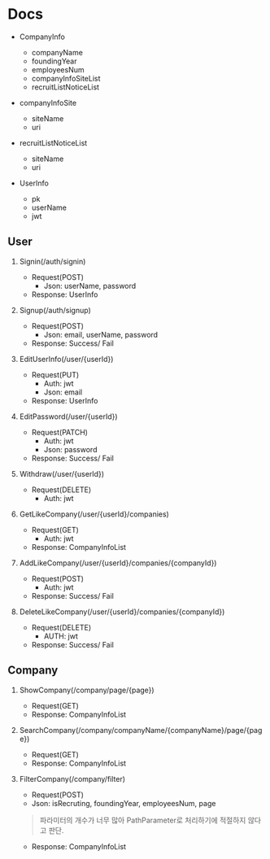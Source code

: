 # Docs

* CompanyInfo
    * companyName
    * foundingYear
    * employeesNum
    * companyInfoSiteList
    * recruitListNoticeList

* companyInfoSite
    * siteName
    * uri

* recruitListNoticeList
    * siteName
    * uri

* UserInfo
    * pk
    * userName
    * jwt

## User

1. Signin(/auth/signin)
    * Request(POST)
        * Json: userName, password
    * Response: UserInfo

2. Signup(/auth/signup)
    * Request(POST)
        * Json: email, userName, password
    * Response: Success/ Fail

3. EditUserInfo(/user/{userId})
    * Request(PUT)
        * Auth: jwt
        * Json: email
    * Response: UserInfo

4. EditPassword(/user/{userId})
    * Request(PATCH)
        * Auth: jwt
        * Json: password
    * Response: Success/ Fail

5. Withdraw(/user/{userId})
    * Request(DELETE)
        * Auth: jwt

6. GetLikeCompany(/user/{userId}/companies)
    * Request(GET)
        * Auth: jwt
    * Response: CompanyInfoList

7. AddLikeCompany(/user/{userId}/companies/{companyId})
    * Request(POST)
        * Auth: jwt
    * Response: Success/ Fail

8. DeleteLikeCompany(/user/{userId}/companies/{companyId})
    * Request(DELETE)
        * AUTH: jwt
    * Response: Success/ Fail

## Company

1. ShowCompany(/company/page/{page})
    * Request(GET)
    * Response: CompanyInfoList

2. SearchCompany(/company/companyName/{companyName}/page/{page})
    * Request(GET)
    * Response: CompanyInfoList

3. FilterCompany(/company/filter)
    * Request(POST)
    * Json: isRecruting, foundingYear, employeesNum, page
    > 파라미터의 개수가 너무 많아 PathParameter로 처리하기에 적절하지 않다고 판단.
    * Response: CompanyInfoList
